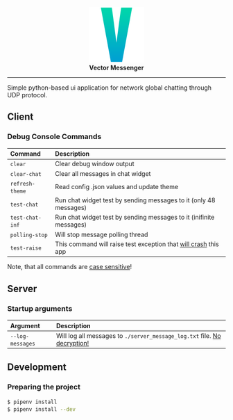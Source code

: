 <p align="center">
	<img src="./.github/VMLogo.png" width=128><br>
	<b>Vector Messenger</b>
</p>

---
Simple python-based ui application for network global chatting through UDP protocol.

## Client
### Debug Console Commands
| Command         | Description                                                                |
| :-------------- | :------------------------------------------------------------------------- |
| `clear`         | Clear debug window output                                                  |
| `clear-chat`    | Clear all messages in chat widget                                          |
| `refresh-theme` | Read config .json values and update theme                                  |
| `test-chat`     | Run chat widget test by sending messages to it (only 48 messages)          |
| `test-chat-inf` | Run chat widget test by sending messages to it (inifinite messages)        |
| `polling-stop`  | Will stop message polling thread                                           |
| `test-raise`    | This command will raise test exception that <ins>will crash</ins> this app |

Note, that all commands are <ins>case sensitive</ins>!

## Server
### Startup arguments
| Argument         | Description                                                                         |
| :--------------- | :---------------------------------------------------------------------------------- |
| `--log-messages` | Will log all messages to `./server_message_log.txt` file. <ins>No decryption!</ins> |

## Development
### Preparing the project
```bash
$ pipenv install
$ pipenv install --dev
```

